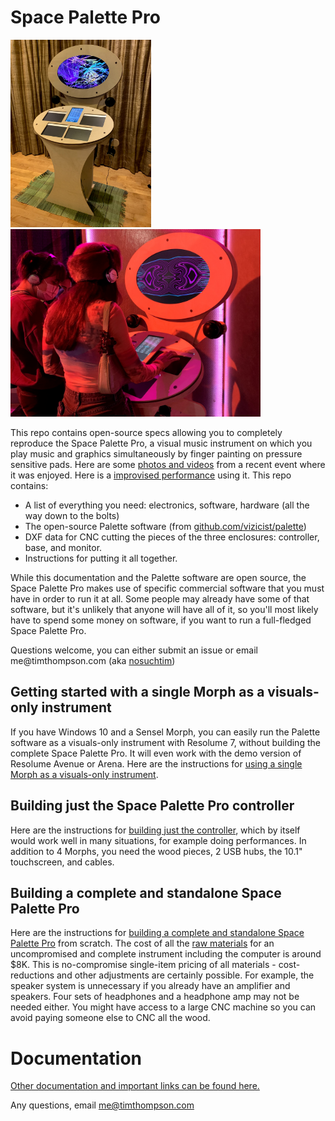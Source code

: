 <h1>Space Palette Pro</h1>
<p>
<img src="images/spp.jpg" height=300>&nbsp;&nbsp;<img src="images/spp_at_local_love.jpg" height=300>
<p>
This repo contains open-source specs allowing you to completely reproduce the Space Palette Pro,
a visual music instrument on which you play music and graphics simultaneously by finger painting on
pressure sensitive pads.  Here are some <a href="https://photos.app.goo.gl/1x5BrCuc9yP6Z52XA">photos and videos</a> from a recent event where it was enjoyed.  Here is a <a href="https://youtu.be/HDtxEyCI_zc?t=362">improvised performance</a> using it.
This repo contains:
<p>
<ul>
<li>A list of everything you need: electronics, software, hardware (all the way down to the bolts)
<li>The open-source Palette software (from <a href="https://github.com/vizicist/palette">github.com/vizicist/palette</a>)
<li>DXF data for CNC cutting the pieces of the three enclosures: controller, base, and monitor.
<li>Instructions for putting it all together.
</ul>

<p>
While this documentation and the Palette software are open source, the Space Palette Pro
makes use of specific commercial software that you must have in order to run it at all.
Some people may already have some of that software, but it's unlikely that anyone will
have all of it, so you'll most likely have to spend some money on software, if you want to run a full-fledged Space Palette Pro.
<p>
Questions welcome, you can either submit an issue or email me@timthompson.com (aka <a href="https://nosuchtim.com">nosuchtim</a>)
<p>

<h2>Getting started with a single Morph as a visuals-only instrument</h2>
<p>
If you have Windows 10 and a Sensel Morph,
you can easily run the Palette software
as a visuals-only instrument with Resolume 7,
without building the complete Space Palette Pro.
It will even work with the demo version of Resolume Avenue or Arena.
Here are the instructions for
<a href="https://github.com/vizicist/palette/blob/main/docs/using_resolume.md">using a single Morph as a visuals-only instrument</a>.

<h2>Building just the Space Palette Pro controller</h2>
<p>
Here are the instructions for <a href="doc/building_controller.md">building just the controller</a>,
which by itself would work well in many situations, for example doing performances.
In addition to 4 Morphs, you need the wood pieces, 2 USB hubs, the 10.1" touchscreen, and cables.

<h2>Building a complete and standalone Space Palette Pro</h2>
<p>
Here are the instructions for <a href="doc/building.md">building a complete and standalone Space Palette Pro</a> from scratch.
The cost of all the <a href="doc/parts.pdf">raw materials</a> for an uncompromised and complete instrument
including the computer is around $8K.
This is no-compromise single-item pricing of all materials - cost-reductions
and other adjustments are certainly possible.
For example, the speaker system is unnecessary
if you already have an amplifier and speakers.
Four sets of headphones and a headphone amp may not be needed either.
You might have access to a large CNC machine so you can avoid
paying someone else to CNC all the wood.
<p>
<h1>Documentation</h1>
<a href="doc/README.md">Other documentation and important links can be found here.</a>
<p>
<p>
Any questions, email <a href="mailto:me@timthompson.com">me@timthompson.com</a>